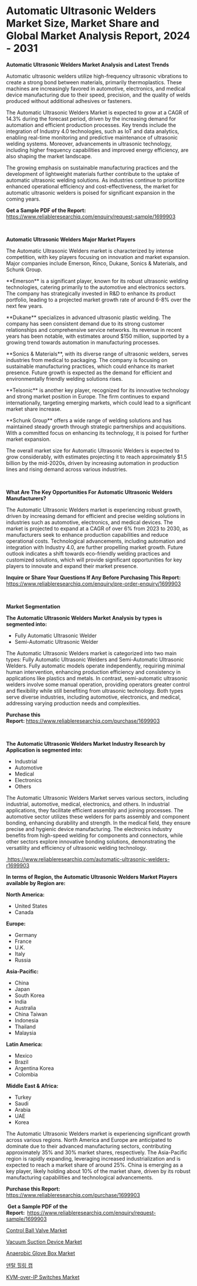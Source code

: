 <p><h1>Automatic Ultrasonic Welders Market Size, Market Share and Global Market Analysis Report, 2024 - 2031</h1></p><p><strong>Automatic Ultrasonic Welders Market Analysis and Latest Trends</strong></p>
<p><p>Automatic ultrasonic welders utilize high-frequency ultrasonic vibrations to create a strong bond between materials, primarily thermoplastics. These machines are increasingly favored in automotive, electronics, and medical device manufacturing due to their speed, precision, and the quality of welds produced without additional adhesives or fasteners. </p><p>The Automatic Ultrasonic Welders Market is expected to grow at a CAGR of 14.3% during the forecast period, driven by the increasing demand for automation and efficient production processes. Key trends include the integration of Industry 4.0 technologies, such as IoT and data analytics, enabling real-time monitoring and predictive maintenance of ultrasonic welding systems. Moreover, advancements in ultrasonic technology, including higher frequency capabilities and improved energy efficiency, are also shaping the market landscape. </p><p>The growing emphasis on sustainable manufacturing practices and the development of lightweight materials further contribute to the uptake of automatic ultrasonic welding solutions. As industries continue to prioritize enhanced operational efficiency and cost-effectiveness, the market for automatic ultrasonic welders is poised for significant expansion in the coming years.</p></p>
<p><strong>Get a Sample PDF of the Report:&nbsp;</strong> <a href="https://www.reliableresearchiq.com/enquiry/request-sample/1699903?utm_campaign=123&utm_medium=2&utm_source=Github&utm_content=ia&utm_term=21102024&utm_id=automatic-ultrasonic-welders">https://www.reliableresearchiq.com/enquiry/request-sample/1699903</a></p>
<p>&nbsp;</p>
<p><strong>Automatic Ultrasonic Welders Major Market Players</strong></p>
<p><p>The Automatic Ultrasonic Welders market is characterized by intense competition, with key players focusing on innovation and market expansion. Major companies include Emerson, Rinco, Dukane, Sonics & Materials, and Schunk Group.</p><p>**Emerson** is a significant player, known for its robust ultrasonic welding technologies, catering primarily to the automotive and electronics sectors. The company has strategically invested in R&D to enhance its product portfolio, leading to a projected market growth rate of around 6-8% over the next few years.</p><p>**Dukane** specializes in advanced ultrasonic plastic welding. The company has seen consistent demand due to its strong customer relationships and comprehensive service networks. Its revenue in recent years has been notable, with estimates around $150 million, supported by a growing trend towards automation in manufacturing processes.</p><p>**Sonics & Materials**, with its diverse range of ultrasonic welders, serves industries from medical to packaging. The company is focusing on sustainable manufacturing practices, which could enhance its market presence. Future growth is expected as the demand for efficient and environmentally friendly welding solutions rises.</p><p>**Telsonic** is another key player, recognized for its innovative technology and strong market position in Europe. The firm continues to expand internationally, targeting emerging markets, which could lead to a significant market share increase.</p><p>**Schunk Group** offers a wide range of welding solutions and has maintained steady growth through strategic partnerships and acquisitions. With a committed focus on enhancing its technology, it is poised for further market expansion.</p><p>The overall market size for Automatic Ultrasonic Welders is expected to grow considerably, with estimates projecting it to reach approximately $1.5 billion by the mid-2020s, driven by increasing automation in production lines and rising demand across various industries.</p></p>
<p>&nbsp;</p>
<p><strong>What Are The Key Opportunities For Automatic Ultrasonic Welders Manufacturers?</strong></p>
<p><p>The Automatic Ultrasonic Welders market is experiencing robust growth, driven by increasing demand for efficient and precise welding solutions in industries such as automotive, electronics, and medical devices. The market is projected to expand at a CAGR of over 6% from 2023 to 2030, as manufacturers seek to enhance production capabilities and reduce operational costs. Technological advancements, including automation and integration with Industry 4.0, are further propelling market growth. Future outlook indicates a shift towards eco-friendly welding practices and customized solutions, which will provide significant opportunities for key players to innovate and expand their market presence.</p></p>
<p><strong>Inquire or Share Your Questions If Any Before Purchasing This Report:</strong> <a href="https://www.reliableresearchiq.com/enquiry/pre-order-enquiry/1699903?utm_campaign=123&utm_medium=2&utm_source=Github&utm_content=ia&utm_term=21102024&utm_id=automatic-ultrasonic-welders">https://www.reliableresearchiq.com/enquiry/pre-order-enquiry/1699903</a></p>
<p>&nbsp;</p>
<p><strong>Market Segmentation</strong></p>
<p><strong>The Automatic Ultrasonic Welders Market Analysis by types is segmented into:</strong></p>
<p><ul><li>Fully Automatic Ultrasonic Welder</li><li>Semi-Automatic Ultrasonic Welder</li></ul></p>
<p><p>The Automatic Ultrasonic Welders market is categorized into two main types: Fully Automatic Ultrasonic Welders and Semi-Automatic Ultrasonic Welders. Fully automatic models operate independently, requiring minimal human intervention, enhancing production efficiency and consistency in applications like plastics and metals. In contrast, semi-automatic ultrasonic welders involve some manual operation, providing operators greater control and flexibility while still benefiting from ultrasonic technology. Both types serve diverse industries, including automotive, electronics, and medical, addressing varying production needs and complexities.</p></p>
<p><strong>Purchase this Report:&nbsp;</strong><a href="https://www.reliableresearchiq.com/purchase/1699903?utm_campaign=123&utm_medium=2&utm_source=Github&utm_content=ia&utm_term=21102024&utm_id=automatic-ultrasonic-welders">https://www.reliableresearchiq.com/purchase/1699903</a></p>
<p>&nbsp;</p>
<p><strong>The Automatic Ultrasonic Welders Market Industry Research by Application is segmented into:</strong></p>
<p><ul><li>Industrial</li><li>Automotive</li><li>Medical</li><li>Electronics</li><li>Others</li></ul></p>
<p><p>The Automatic Ultrasonic Welders Market serves various sectors, including industrial, automotive, medical, electronics, and others. In industrial applications, they facilitate efficient assembly and joining processes. The automotive sector utilizes these welders for parts assembly and component bonding, enhancing durability and strength. In the medical field, they ensure precise and hygienic device manufacturing. The electronics industry benefits from high-speed welding for components and connectors, while other sectors explore innovative bonding solutions, demonstrating the versatility and efficiency of ultrasonic welding technology.</p></p>
<p><a href="https://www.reliableresearchiq.com/automatic-ultrasonic-welders-r1699903?utm_campaign=123&utm_medium=2&utm_source=Github&utm_content=ia&utm_term=21102024&utm_id=automatic-ultrasonic-welders">&nbsp;https://www.reliableresearchiq.com/automatic-ultrasonic-welders-r1699903</a></p>
<p><strong>In terms of Region, the Automatic Ultrasonic Welders Market Players available by Region are:</strong></p>
<p>
    <p> <strong> North America: </strong>
        <ul>
            <li>United States</li>
            <li>Canada</li>
        </ul>
        </p> 
    <p> <strong> Europe: </strong>
        <ul>
            <li>Germany</li>
            <li>France</li>
            <li>U.K.</li>
            <li>Italy</li>
            <li>Russia</li>
        </ul>
        </p> 
    <p> <strong> Asia-Pacific: </strong>
        <ul>
            <li>China</li>
            <li>Japan</li>
            <li>South Korea</li>
            <li>India</li>
            <li>Australia</li>
            <li>China Taiwan</li>
            <li>Indonesia</li>
            <li>Thailand</li>
            <li>Malaysia</li>
        </ul>
        </p> 
    <p> <strong> Latin America: </strong>
        <ul>
            <li>Mexico</li>
            <li>Brazil</li>
            <li>Argentina Korea</li>
            <li>Colombia</li>
        </ul>
        </p> 
    <p> <strong> Middle East & Africa: </strong>
        <ul>
            <li>Turkey</li>
            <li>Saudi</li>
            <li>Arabia</li>
            <li>UAE</li>
            <li>Korea</li>
        </ul>
    </p>
    </p>
<p><p>The Automatic Ultrasonic Welders market is experiencing significant growth across various regions. North America and Europe are anticipated to dominate due to their advanced manufacturing sectors, contributing approximately 35% and 30% market shares, respectively. The Asia-Pacific region is rapidly expanding, leveraging increased industrialization and is expected to reach a market share of around 25%. China is emerging as a key player, likely holding about 10% of the market share, driven by its robust manufacturing capabilities and technological advancements.</p></p>
<p><strong>Purchase this Report: </strong><a href="https://www.reliableresearchiq.com/purchase/1699903?utm_campaign=123&utm_medium=2&utm_source=Github&utm_content=ia&utm_term=21102024&utm_id=automatic-ultrasonic-welders">https://www.reliableresearchiq.com/purchase/1699903</a></p>
<p>&nbsp;<strong>Get a Sample PDF of the Report:&nbsp;&nbsp;</strong><a href="https://www.reliableresearchiq.com/enquiry/request-sample/1699903?utm_campaign=123&utm_medium=2&utm_source=Github&utm_content=ia&utm_term=21102024&utm_id=automatic-ultrasonic-welders">https://www.reliableresearchiq.com/enquiry/request-sample/1699903</a></p>
<p><strong></strong></p>
<p><p><a href="https://github.com/elseludvikoh/Market-Research-Report-List-1/blob/main/control-ball-valve-market.md?utm_campaign=123&utm_medium=2&utm_source=Github&utm_content=ia&utm_term=21102024&utm_id=automatic-ultrasonic-welders">Control Ball Valve Market</a></p><p><a href="https://www.linkedin.com/pulse/regulatory-landscape-its-influence-global-vacuum-suction-device-ieryc?utm_campaign=123&utm_medium=2&utm_source=Github&utm_content=ia&utm_term=21102024&utm_id=automatic-ultrasonic-welders">Vacuum Suction Device Market</a></p><p><a href="https://www.linkedin.com/pulse/anaerobic-glove-box-market2024-2031-industry-insights-investment-bf5qc?utm_campaign=123&utm_medium=2&utm_source=Github&utm_content=ia&utm_term=21102024&utm_id=automatic-ultrasonic-welders">Anaerobic Glove Box Market</a></p><p><a href="https://github.com/laholand/Market-Research-Report-List-6/blob/main/601114119910.md?utm_campaign=123&utm_medium=2&utm_source=Github&utm_content=ia&utm_term=21102024&utm_id=automatic-ultrasonic-welders">덴탈 힐링 캡</a></p><p><a href="https://github.com/ibbiechinotit/Market-Research-Report-List-1/blob/main/kvm-over-ip-switches-market.md?utm_campaign=123&utm_medium=2&utm_source=Github&utm_content=ia&utm_term=21102024&utm_id=automatic-ultrasonic-welders">KVM-over-IP Switches Market</a></p></p>